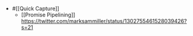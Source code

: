- #[[Quick Capture]]
    - [[Promise Pipelining]] https://twitter.com/marksammiller/status/1302755461528039426?s=21
